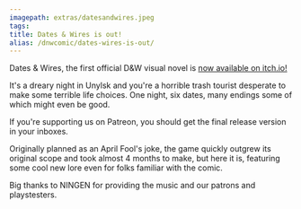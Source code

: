 ```yaml
---
imagepath: extras/datesandwires.jpeg
tags:
title: Dates & Wires is out!
alias: /dnwcomic/dates-wires-is-out/
---
```


Dates & Wires, the first official D&W visual novel is [now available on itch.io!](https://ioblack.itch.io/dates-and-wires)

It's a dreary night in Unylsk and you're a horrible trash tourist desperate to make some terrible life choices. One night, six dates, many endings some of which might even be good.

If you're supporting us on Patreon, you should get the final release version in your inboxes.

Originally planned as an April Fool's joke, the game quickly outgrew its original scope and took almost 4 months to make, but here it is, featuring some cool new lore even for folks familiar with the comic.

Big thanks to NINGEN for providing the music and our patrons and playstesters.
